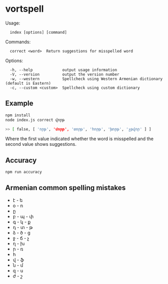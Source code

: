 # vortspell

Usage:

```
  index [options] [command]
```

Commands:

```
  correct <word>  Return suggestions for misspelled word
```

Options:

```
  -h, --help             output usage information
  -V, --version          output the version number
  -w, --western          Spellcheck using Western Armenian dictionary (default is Eastern)
  -c, --custom <custom>  Spellcheck using custom dictionary
```



## Example

``` bash
npm install
node index.js correct վորթ

>> [ false, [ 'որթ', 'մորթ', 'տորթ', 'հորթ', 'խորթ', 'չթվոր' ] ]
```

Where the first value indicated whether the word is misspelled and the second value shows suggestions.

## Accuracy

``` bash
npm run accuracy
```

## Armenian common spelling mistakes
* է - ե
* օ - ո
* ը
* բ - պ - փ
* գ - կ - ք
* դ - տ - թ
* ձ - ծ - ց
* ջ - ճ - չ
* ղ - խ
* ր - ռ
* հ
* վ - ֆ
* ն - մ
* զ - ս
* ժ - շ
